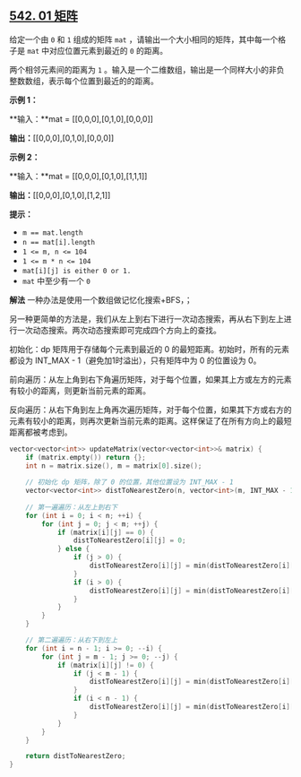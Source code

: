 ## [542\. 01 矩阵](https://leetcode.cn/problems/01-matrix/)


给定一个由 `0` 和 `1` 组成的矩阵 `mat` ，请输出一个大小相同的矩阵，其中每一个格子是 `mat` 中对应位置元素到最近的 `0` 的距离。

两个相邻元素间的距离为 `1` 。输入是一个二维数组，输出是一个同样大小的非负整数数组，表示每个位置到最近的的距离。

**示例 1：**

**输入：**mat = \[\[0,0,0\],\[0,1,0\],\[0,0,0\]\]

**输出：**\[\[0,0,0\],\[0,1,0\],\[0,0,0\]\]

**示例 2：**

**输入：**mat = \[\[0,0,0\],\[0,1,0\],\[1,1,1\]\]

**输出：**\[\[0,0,0\],\[0,1,0\],\[1,2,1\]\]

**提示：**

*   `m == mat.length`
*   `n == mat[i].length`
*   `1 <= m, n <= 104`
*   `1 <= m * n <= 104`
*   `mat[i][j] is either 0 or 1.`
*   `mat` 中至少有一个 `0`


**解法**
一种办法是使用一个数组做记忆化搜索+BFS，；

另一种更简单的方法是，我们从左上到右下进行一次动态搜索，再从右下到左上进行一次动态搜索。两次动态搜索即可完成四个方向上的查找。

初始化：dp 矩阵用于存储每个元素到最近的 0 的最短距离。初始时，所有的元素都设为 INT_MAX - 1（避免加1时溢出），只有矩阵中为 0 的位置设为 0。

前向遍历：从左上角到右下角遍历矩阵，对于每个位置，如果其上方或左方的元素有较小的距离，则更新当前元素的距离。

反向遍历：从右下角到左上角再次遍历矩阵，对于每个位置，如果其下方或右方的元素有较小的距离，则再次更新当前元素的距离。这样保证了在所有方向上的最短距离都被考虑到。

```cpp
vector<vector<int>> updateMatrix(vector<vector<int>>& matrix) {
    if (matrix.empty()) return {};
    int n = matrix.size(), m = matrix[0].size();
    
    // 初始化 dp 矩阵，除了 0 的位置，其他位置设为 INT_MAX - 1
    vector<vector<int>> distToNearestZero(n, vector<int>(m, INT_MAX - 1));
    
    // 第一遍遍历：从左上到右下
    for (int i = 0; i < n; ++i) {
        for (int j = 0; j < m; ++j) {
            if (matrix[i][j] == 0) {
                distToNearestZero[i][j] = 0;
            } else {
                if (j > 0) {
                    distToNearestZero[i][j] = min(distToNearestZero[i][j], distToNearestZero[i][j - 1] + 1);
                }
                if (i > 0) {
                    distToNearestZero[i][j] = min(distToNearestZero[i][j], distToNearestZero[i - 1][j] + 1);
                }
            }
        }
    }

    // 第二遍遍历：从右下到左上
    for (int i = n - 1; i >= 0; --i) {
        for (int j = m - 1; j >= 0; --j) {
            if (matrix[i][j] != 0) {
                if (j < m - 1) {
                    distToNearestZero[i][j] = min(distToNearestZero[i][j], distToNearestZero[i][j + 1] + 1);
                }
                if (i < n - 1) {
                    distToNearestZero[i][j] = min(distToNearestZero[i][j], distToNearestZero[i + 1][j] + 1);
                }
            }
        }
    }

    return distToNearestZero;
}
```
